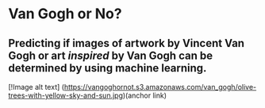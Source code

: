 # Van Gogh or No?

Predicting if images of artwork by Vincent Van Gogh or art _inspired_ by Van Gogh can be determined by using machine learning.
---
[!Image alt text] (https://vangoghornot.s3.amazonaws.com/van_gogh/olive-trees-with-yellow-sky-and-sun.jpg)(anchor link)

